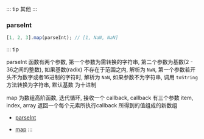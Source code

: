 ::: tip
其他
:::

### parseInt

```js
[1, 2, 3].map(parseInt); // [1, NaN, NaN]
```
::: tip

parseInt 函数有两个参数, 第一个参数为需转换的字符串, 第二个参数为基数(2 - 36之间的整数), 如果基数(radix) 不存在于范围之内, 解析为 `NaN`, 第一个参数若开头不为数字或者16进制的字符时, 解析为 `NaN`, 如果参数不为字符串, 调用 `toString`方法转换为字符串, 默认基数 为十进制

map 为数组高阶函数, 迭代循环, 接收一个 callback, callback 有三个参数 item, index, array 返回一个每个元素所执行callback 所得到的值组成的新数组
- [parseInt](https://developer.mozilla.org/zh-CN/docs/Web/JavaScript/Reference/Global_Objects/parseInt)

- [map](https://developer.mozilla.org/zh-CN/docs/Web/JavaScript/Reference/Global_Objects/Array/map)
:::
